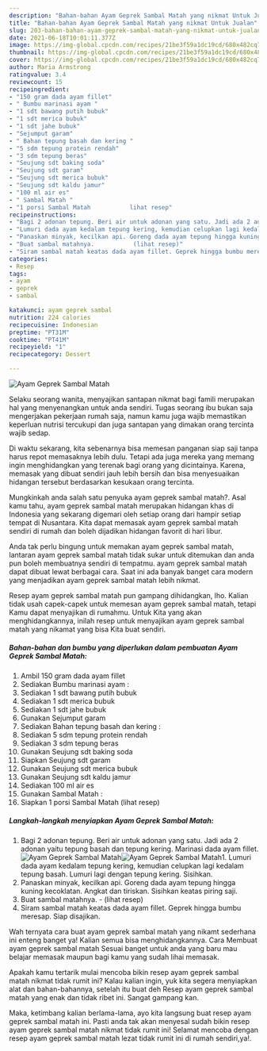 ```yaml
---
description: "Bahan-bahan Ayam Geprek Sambal Matah yang nikmat Untuk Jualan"
title: "Bahan-bahan Ayam Geprek Sambal Matah yang nikmat Untuk Jualan"
slug: 203-bahan-bahan-ayam-geprek-sambal-matah-yang-nikmat-untuk-jualan
date: 2021-06-18T10:01:11.377Z
image: https://img-global.cpcdn.com/recipes/21be3f59a1dc19cd/680x482cq70/ayam-geprek-sambal-matah-foto-resep-utama.jpg
thumbnail: https://img-global.cpcdn.com/recipes/21be3f59a1dc19cd/680x482cq70/ayam-geprek-sambal-matah-foto-resep-utama.jpg
cover: https://img-global.cpcdn.com/recipes/21be3f59a1dc19cd/680x482cq70/ayam-geprek-sambal-matah-foto-resep-utama.jpg
author: Maria Armstrong
ratingvalue: 3.4
reviewcount: 15
recipeingredient:
- "150 gram dada ayam fillet"
- " Bumbu marinasi ayam "
- "1 sdt bawang putih bubuk"
- "1 sdt merica bubuk"
- "1 sdt jahe bubuk"
- "Sejumput garam"
- " Bahan tepung basah dan kering "
- "5 sdm tepung protein rendah"
- "3 sdm tepung beras"
- "Seujung sdt baking soda"
- "Seujung sdt garam"
- "Seujung sdt merica bubuk"
- "Seujung sdt kaldu jamur"
- "100 ml air es"
- " Sambal Matah "
- "1 porsi Sambal Matah           lihat resep"
recipeinstructions:
- "Bagi 2 adonan tepung. Beri air untuk adonan yang satu. Jadi ada 2 adonan yaitu tepung basah dan tepung kering. Marinasi dada ayam fillet."
- "Lumuri dada ayam kedalam tepung kering, kemudian celupkan lagi kedalam tepung basah. Lumuri lagi dengan tepung kering. Sisihkan."
- "Panaskan minyak, kecilkan api. Goreng dada ayam tepung hingga kuning kecoklatan. Angkat dan tiriskan. Sisihkan keatas piring saji."
- "Buat sambal matahnya.           (lihat resep)"
- "Siram sambal matah keatas dada ayam fillet. Geprek hingga bumbu meresap. Siap disajikan."
categories:
- Resep
tags:
- ayam
- geprek
- sambal

katakunci: ayam geprek sambal 
nutrition: 224 calories
recipecuisine: Indonesian
preptime: "PT31M"
cooktime: "PT41M"
recipeyield: "1"
recipecategory: Dessert

---
```



![Ayam Geprek Sambal Matah](https://img-global.cpcdn.com/recipes/21be3f59a1dc19cd/680x482cq70/ayam-geprek-sambal-matah-foto-resep-utama.jpg)

Selaku seorang wanita, menyajikan santapan nikmat bagi famili merupakan hal yang menyenangkan untuk anda sendiri. Tugas seorang ibu bukan saja mengerjakan pekerjaan rumah saja, namun kamu juga wajib memastikan keperluan nutrisi tercukupi dan juga santapan yang dimakan orang tercinta wajib sedap.

Di waktu  sekarang, kita sebenarnya bisa memesan panganan siap saji tanpa harus repot memasaknya lebih dulu. Tetapi ada juga mereka yang memang ingin menghidangkan yang terenak bagi orang yang dicintainya. Karena, memasak yang dibuat sendiri jauh lebih bersih dan bisa menyesuaikan hidangan tersebut berdasarkan kesukaan orang tercinta. 



Mungkinkah anda salah satu penyuka ayam geprek sambal matah?. Asal kamu tahu, ayam geprek sambal matah merupakan hidangan khas di Indonesia yang sekarang digemari oleh setiap orang dari hampir setiap tempat di Nusantara. Kita dapat memasak ayam geprek sambal matah sendiri di rumah dan boleh dijadikan hidangan favorit di hari libur.

Anda tak perlu bingung untuk memakan ayam geprek sambal matah, lantaran ayam geprek sambal matah tidak sukar untuk ditemukan dan anda pun boleh membuatnya sendiri di tempatmu. ayam geprek sambal matah dapat dibuat lewat berbagai cara. Saat ini ada banyak banget cara modern yang menjadikan ayam geprek sambal matah lebih nikmat.

Resep ayam geprek sambal matah pun gampang dihidangkan, lho. Kalian tidak usah capek-capek untuk memesan ayam geprek sambal matah, tetapi Kamu dapat menyajikan di rumahmu. Untuk Kita yang akan menghidangkannya, inilah resep untuk menyajikan ayam geprek sambal matah yang nikamat yang bisa Kita buat sendiri.

<!--inarticleads1-->

##### Bahan-bahan dan bumbu yang diperlukan dalam pembuatan Ayam Geprek Sambal Matah:

1. Ambil 150 gram dada ayam fillet
1. Sediakan  Bumbu marinasi ayam :
1. Sediakan 1 sdt bawang putih bubuk
1. Sediakan 1 sdt merica bubuk
1. Sediakan 1 sdt jahe bubuk
1. Gunakan Sejumput garam
1. Sediakan  Bahan tepung basah dan kering :
1. Sediakan 5 sdm tepung protein rendah
1. Sediakan 3 sdm tepung beras
1. Gunakan Seujung sdt baking soda
1. Siapkan Seujung sdt garam
1. Gunakan Seujung sdt merica bubuk
1. Gunakan Seujung sdt kaldu jamur
1. Sediakan 100 ml air es
1. Gunakan  Sambal Matah :
1. Siapkan 1 porsi Sambal Matah           (lihat resep)




<!--inarticleads2-->

##### Langkah-langkah menyiapkan Ayam Geprek Sambal Matah:

1. Bagi 2 adonan tepung. Beri air untuk adonan yang satu. Jadi ada 2 adonan yaitu tepung basah dan tepung kering. Marinasi dada ayam fillet.
<img src="https://img-global.cpcdn.com/steps/bbb869a8639153fc/160x128cq70/ayam-geprek-sambal-matah-langkah-memasak-1-foto.jpg" alt="Ayam Geprek Sambal Matah"><img src="https://img-global.cpcdn.com/steps/0b4c8f16f91c21ed/160x128cq70/ayam-geprek-sambal-matah-langkah-memasak-1-foto.jpg" alt="Ayam Geprek Sambal Matah">1. Lumuri dada ayam kedalam tepung kering, kemudian celupkan lagi kedalam tepung basah. Lumuri lagi dengan tepung kering. Sisihkan.
1. Panaskan minyak, kecilkan api. Goreng dada ayam tepung hingga kuning kecoklatan. Angkat dan tiriskan. Sisihkan keatas piring saji.
1. Buat sambal matahnya. -           (lihat resep)
1. Siram sambal matah keatas dada ayam fillet. Geprek hingga bumbu meresap. Siap disajikan.




Wah ternyata cara buat ayam geprek sambal matah yang nikamt sederhana ini enteng banget ya! Kalian semua bisa menghidangkannya. Cara Membuat ayam geprek sambal matah Sesuai banget untuk anda yang baru mau belajar memasak maupun bagi kamu yang sudah lihai memasak.

Apakah kamu tertarik mulai mencoba bikin resep ayam geprek sambal matah nikmat tidak rumit ini? Kalau kalian ingin, yuk kita segera menyiapkan alat dan bahan-bahannya, setelah itu buat deh Resep ayam geprek sambal matah yang enak dan tidak ribet ini. Sangat gampang kan. 

Maka, ketimbang kalian berlama-lama, ayo kita langsung buat resep ayam geprek sambal matah ini. Pasti anda tak akan menyesal sudah bikin resep ayam geprek sambal matah nikmat tidak rumit ini! Selamat mencoba dengan resep ayam geprek sambal matah lezat tidak rumit ini di rumah sendiri,ya!.

